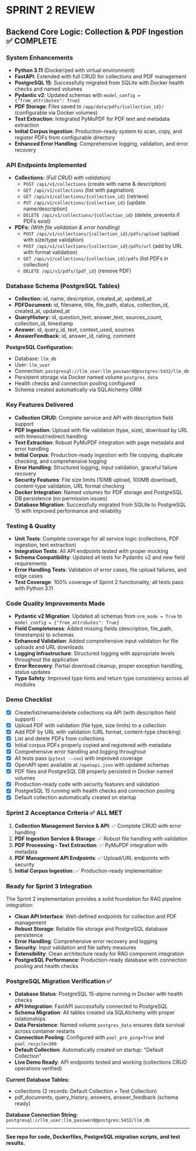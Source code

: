 # SPRINT 2 REVIEW

## Backend Core Logic: Collection & PDF Ingestion ✅ COMPLETE

### System Enhancements
- **Python 3.11** (Dockerized with virtual environment)
- **FastAPI**: Extended with full CRUD for collections and PDF management
- **PostgreSQL 15**: Successfully migrated from SQLite with Docker health checks and named volumes
- **Pydantic v2**: Updated schemas with `model_config = {"from_attributes": True}`
- **PDF Storage**: Files saved to `/app/data/pdfs/{collection_id}/` (configurable via Docker volumes)
- **Text Extraction**: Integrated PyMuPDF for PDF text and metadata extraction
- **Initial Corpus Ingestion**: Production-ready system to scan, copy, and register PDFs from configurable directory
- **Enhanced Error Handling**: Comprehensive logging, validation, and error recovery

### API Endpoints Implemented
- **Collections:** *(Full CRUD with validation)*
  - `POST /api/v1/collections` (create with name & description)
  - `GET /api/v1/collections` (list with pagination)
  - `GET /api/v1/collections/{collection_id}` (retrieve)
  - `PUT /api/v1/collections/{collection_id}` (update name/description)
  - `DELETE /api/v1/collections/{collection_id}` (delete, prevents if PDFs exist)
- **PDFs:** *(With file validation & error handling)*
  - `POST /api/v1/collections/{collection_id}/pdfs/upload` (upload with size/type validation)
  - `POST /api/v1/collections/{collection_id}/pdfs/url` (add by URL with format validation)
  - `GET /api/v1/collections/{collection_id}/pdfs` (list PDFs in collection)
  - `DELETE /api/v1/pdfs/{pdf_id}` (remove PDF)

### Database Schema (PostgreSQL Tables)
- **Collection:** id, name, description, created_at, updated_at
- **PDFDocument:** id, filename, title, file_path, status, collection_id, created_at, updated_at
- **QueryHistory:** id, question_text, answer_text, sources_count, collection_id, timestamp
- **Answer:** id, query_id, text, context_used, sources
- **AnswerFeedback:** id, answer_id, rating, comment

**PostgreSQL Configuration:**
- Database: `llm_db`
- User: `llm_user`
- Connection: `postgresql://llm_user:llm_password@postgres:5432/llm_db`
- Persistent storage via Docker named volume `postgres_data`
- Health checks and connection pooling configured
- Schema created automatically via SQLAlchemy ORM

### Key Features Delivered
- **Collection CRUD**: Complete service and API with description field support
- **PDF Ingestion**: Upload with file validation (type, size), download by URL with timeout/redirect handling
- **Text Extraction**: Robust PyMuPDF integration with page metadata and error handling
- **Initial Corpus**: Production-ready ingestion with file copying, duplicate checking, and comprehensive logging
- **Error Handling**: Structured logging, input validation, graceful failure recovery
- **Security Features**: File size limits (10MB upload, 100MB download), content-type validation, URL format checking
- **Docker Integration**: Named volumes for PDF storage and PostgreSQL DB persistence (no permission issues)
- **Database Migration**: Successfully migrated from SQLite to PostgreSQL 15 with improved performance and reliability

### Testing & Quality
- **Unit Tests**: Complete coverage for all service logic (collections, PDF ingestion, text extraction)
- **Integration Tests**: All API endpoints tested with proper mocking
- **Schema Compatibility**: Updated all tests for Pydantic v2 and new field requirements
- **Error Handling Tests**: Validation of error cases, file upload failures, and edge cases
- **Test Coverage**: 100% coverage of Sprint 2 functionality; all tests pass with Python 3.11

### Code Quality Improvements Made
- **Pydantic v2 Migration**: Updated all schemas from `orm_mode = True` to `model_config = {"from_attributes": True}`
- **Field Completeness**: Added missing fields (description, file_path, timestamps) to schemas
- **Enhanced Validation**: Added comprehensive input validation for file uploads and URL downloads
- **Logging Infrastructure**: Structured logging with appropriate levels throughout the application
- **Error Recovery**: Partial download cleanup, proper exception handling, status updates
- **Type Safety**: Improved type hints and return type consistency across all modules

### Demo Checklist
- [x] Create/list/rename/delete collections via API (with description field support)
- [x] Upload PDF with validation (file type, size limits) to a collection
- [x] Add PDF by URL with validation (URL format, content-type checking)
- [x] List and delete PDFs from collections
- [x] Initial corpus PDFs properly copied and registered with metadata
- [x] Comprehensive error handling and logging throughout
- [x] All tests pass (`pytest --cov`) with improved coverage
- [x] OpenAPI spec available at `/openapi.json` with updated schemas
- [x] PDF files and PostgreSQL DB properly persisted in Docker named volumes
- [x] Production-ready code with security features and validation
- [x] PostgreSQL 15 running with health checks and connection pooling
- [x] Default collection automatically created on startup

### Sprint 2 Acceptance Criteria ✅ ALL MET
1. **Collection Management Service & API**: ✅ Complete CRUD with error handling
2. **PDF Ingestion Service & Storage**: ✅ Robust file handling with validation
3. **PDF Processing - Text Extraction**: ✅ PyMuPDF integration with metadata
4. **PDF Management API Endpoints**: ✅ Upload/URL endpoints with security
5. **Initial Corpus Ingestion**: ✅ Production-ready implementation

### Ready for Sprint 3 Integration
The Sprint 2 implementation provides a solid foundation for RAG pipeline integration:
- **Clean API Interface**: Well-defined endpoints for collection and PDF management
- **Robust Storage**: Reliable file storage and PostgreSQL database persistence
- **Error Handling**: Comprehensive error recovery and logging
- **Security**: Input validation and file safety measures
- **Extensibility**: Clean architecture ready for RAG component integration
- **PostgreSQL Performance**: Production-ready database with connection pooling and health checks

### PostgreSQL Migration Verification ✅
- **Database Status**: PostgreSQL 15-alpine running in Docker with health checks
- **API Integration**: FastAPI successfully connected to PostgreSQL
- **Schema Migration**: All tables created via SQLAlchemy with proper relationships
- **Data Persistence**: Named volume `postgres_data` ensures data survival across container restarts
- **Connection Pooling**: Configured with `pool_pre_ping=True` and `pool_recycle=300`
- **Default Collection**: Automatically created on startup: "Default Collection"
- **Live Demo Ready**: API endpoints tested and working (collections CRUD operations verified)

**Current Database Tables:**
- collections (2 records: Default Collection + Test Collection)
- pdf_documents, query_history, answers, answer_feedback (schema ready)

**Database Connection String:** `postgresql://llm_user:llm_password@postgres:5432/llm_db`

---

**See repo for code, Dockerfiles, PostgreSQL migration scripts, and test results.**
